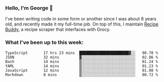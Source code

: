 ### Hello, I'm George 👋

I've been writing code in some form or another since I was about 8 years old, and recently made it my full-time job. On top of this, I maintain [Recipe Buddy](https://github.com/georgegebbett/recipe-buddy), a recipe scraper that interfaces with Grocy.  

<!--
**georgegebbett/georgegebbett** is a ✨ _special_ ✨ repository because its `README.md` (this file) appears on your GitHub profile.

Here are some ideas to get you started:

- 🔭 I’m currently working on ...
- 🌱 I’m currently learning ...
- 👯 I’m looking to collaborate on ...
- 🤔 I’m looking for help with ...
- 💬 Ask me about ...
- 📫 How to reach me: ...
- 😄 Pronouns: ...
- ⚡ Fun fact: ...
-->

### What I've been up to this week:
<!--START_SECTION:waka-->

```text
TypeScript       17 hrs 23 mins  ██████████████████████▓░░   90.70 %
JSON             32 mins         ▓░░░░░░░░░░░░░░░░░░░░░░░░   02.86 %
Bash             14 mins         ▒░░░░░░░░░░░░░░░░░░░░░░░░   01.24 %
YAML             14 mins         ▒░░░░░░░░░░░░░░░░░░░░░░░░   01.23 %
JavaScript       12 mins         ▒░░░░░░░░░░░░░░░░░░░░░░░░   01.08 %
Markdown         8 mins          ▒░░░░░░░░░░░░░░░░░░░░░░░░   00.72 %
```

<!--END_SECTION:waka-->
